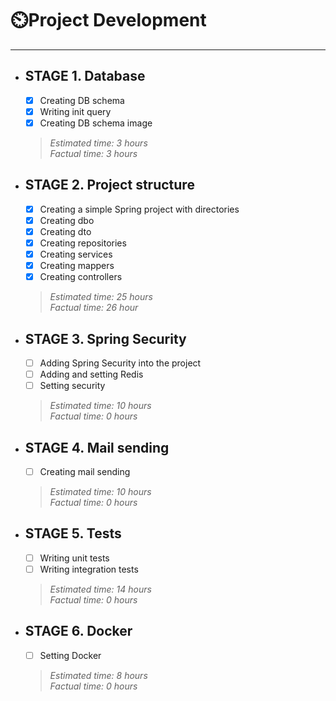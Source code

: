# ⏲️Project Development
---

* ## STAGE 1. Database
    - [x] Creating DB schema
    - [x] Writing init query
    - [x] Creating DB schema image
    > *Estimated time: 3 hours*  
      *Factual time: 3 hours*  
    
* ## STAGE 2. Project structure
    - [x] Creating a simple Spring project with directories
    - [x] Creating dbo
    - [x] Creating dto
    - [x] Creating repositories
    - [x] Creating services
    - [x] Creating mappers
    - [x] Creating controllers
    > *Estimated time: 25 hours*    
      *Factual time: 26 hour* 

* ## STAGE 3. Spring Security
    - [ ] Adding Spring Security into the project
    - [ ] Adding and setting Redis
    - [ ] Setting security
    > *Estimated time: 10 hours*  
      *Factual time: 0 hours*

* ## STAGE 4. Mail sending
    - [ ] Creating mail sending
    > *Estimated time: 10 hours*  
      *Factual time: 0 hours*

* ## STAGE 5. Tests
    - [ ] Writing unit tests
    - [ ] Writing integration tests
    > *Estimated time: 14 hours*  
      *Factual time: 0 hours*

* ## STAGE 6. Docker
    - [ ] Setting Docker
    > *Estimated time: 8 hours*  
      *Factual time: 0 hours*




